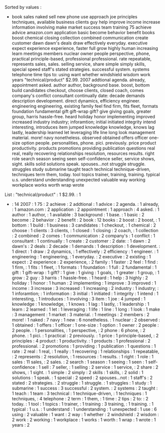 Sorted by values :
- book sales naked sell new phone use approach joe principles techniques, available business clients guy help improve income increase information involving make market success team training 75 achieve advice amazon.com application basic become behavior benefit books boost chemical closing collection combined communication create customer dawn dawn's deals draw effectively everyday. executive expect experience experience, faster full grow highly human increasing learn meetings members nuclear owner people perspective, phone, practical principle-based, professional professional. rate repeatable, represents sales, sales. selling service, share simple simply skills, special speed staff's stated strategies. successful system. systems telephone time tips to: using want whether windshield wisdom work years "technical/product" $2.99. 2007 addtional agenda. already, appointment asked. author author, background base. boost, bottom build candidates checkout, choose clients, closed coach, comes company's conflict consultant continually date: decade demands description development. direct dynamics, efficiency engineer. engineering engineering, existing family feel find firm, fits fleet, formats foundation fundamental gift gift-wrap gift? give giving goals, greater group, harris hassle-free. heard holiday honor implementing improved increased industry industry; inforamtion; initial initiated integrity intend interesting, introduces item jumped knowledge knowledge, knows lag lastly, leadership learned let leveraging life line long look management material. more! navy nonetheless. observed obtained offers officer one-size option people. personalities, phone. pici. previously. price product productivity. products promotions providing publication questions real real, really recovering relationships resolution, resources results. right role search season seeing seen self-confidence seller, service shows, sight. skills solid solutions speak. spouses...not struggle struggle. struggles study submarine taught teach technical technique-driven, techniques term them, today. tool topics trainer, training, training. typical u.s. understand understanding unexpected valuable way working workplace works worth wrap wrote 

List :
"technical/product" : 1
$2.99. : 1
- : 14
2007 : 1
75 : 2
achieve : 2
addtional : 1
advice : 2
agenda. : 1
already, : 1
amazon.com : 2
application : 2
appointment : 1
approach : 4
asked. : 1
author : 1
author, : 1
available : 3
background : 1
base. : 1
basic : 2
become : 2
behavior : 2
benefit : 2
book : 12
books : 2
boost : 2
boost, : 1
bottom : 1
build : 1
business : 3
candidates : 1
checkout, : 1
chemical : 2
choose : 1
clients : 3
clients, : 1
closed : 1
closing : 2
coach, : 1
collection : 2
combined : 2
comes : 1
communication : 2
company's : 1
conflict : 1
consultant : 1
continually : 1
create : 2
customer : 2
date: : 1
dawn : 2
dawn's : 2
deals : 2
decade : 1
demands : 1
description : 1
development. : 1
direct : 1
draw : 2
dynamics, : 1
effectively : 2
efficiency : 1
engineer. : 1
engineering : 1
engineering, : 1
everyday. : 2
executive : 2
existing : 1
expect : 2
experience : 2
experience, : 2
family : 1
faster : 2
feel : 1
find : 1
firm, : 1
fits : 1
fleet, : 1
formats : 1
foundation : 1
full : 2
fundamental : 1
gift : 1
gift-wrap : 1
gift? : 1
give : 1
giving : 1
goals, : 1
greater : 1
group, : 1
grow : 2
guy : 3
harris : 1
hassle-free. : 1
heard : 1
help : 3
highly : 2
holiday : 1
honor : 1
human : 2
implementing : 1
improve : 3
improved : 1
income : 3
increase : 3
increased : 1
increasing : 2
industry : 1
industry; : 1
inforamtion; : 1
information : 3
initial : 1
initiated : 1
integrity : 1
intend : 1
interesting, : 1
introduces : 1
involving : 3
item : 1
joe : 4
jumped : 1
knowledge : 1
knowledge, : 1
knows : 1
lag : 1
lastly, : 1
leadership : 1
learn : 2
learned : 1
let : 1
leveraging : 1
life : 1
line : 1
long : 1
look : 1
make : 3
management : 1
market : 3
material. : 1
meetings : 2
members : 2
more! : 1
naked : 7
navy : 1
new : 6
nonetheless. : 1
nuclear : 2
observed : 1
obtained : 1
offers : 1
officer : 1
one-size : 1
option : 1
owner : 2
people : 2
people. : 1
personalities, : 1
perspective, : 2
phone : 6
phone, : 2
phone. : 1
pici. : 1
practical : 2
previously. : 1
price : 1
principle-based, : 2
principles : 4
product : 1
productivity. : 1
products : 1
professional : 2
professional. : 2
promotions : 1
providing : 1
publication : 1
questions : 1
rate : 2
real : 1
real, : 1
really : 1
recovering : 1
relationships : 1
repeatable, : 2
represents : 2
resolution, : 1
resources : 1
results. : 1
right : 1
role : 1
sales : 11
sales, : 2
sales. : 2
search : 1
season : 1
seeing : 1
seen : 1
self-confidence : 1
sell : 7
seller, : 1
selling : 2
service : 1
service, : 2
share : 2
shows, : 1
sight. : 1
simple : 2
simply : 2
skills : 1
skills, : 2
solid : 1
solutions : 1
speak. : 1
special : 2
speed : 2
spouses...not : 1
staff's : 2
stated : 2
strategies. : 2
struggle : 1
struggle. : 1
struggles : 1
study : 1
submarine : 1
success : 3
successful : 2
system. : 2
systems : 2
taught : 1
teach : 1
team : 3
technical : 1
technique-driven, : 1
techniques : 1
techniques, : 4
telephone : 2
term : 1
them, : 1
time : 2
tips : 2
to: : 2
today. : 1
tool : 1
topics : 1
trainer, : 1
training : 3
training, : 1
training. : 1
typical : 1
u.s. : 1
understand : 1
understanding : 1
unexpected : 1
use : 6
using : 2
valuable : 1
want : 2
way : 1
whether : 2
windshield : 2
wisdom : 2
work : 2
working : 1
workplace : 1
works : 1
worth : 1
wrap : 1
wrote : 1
years : 2
